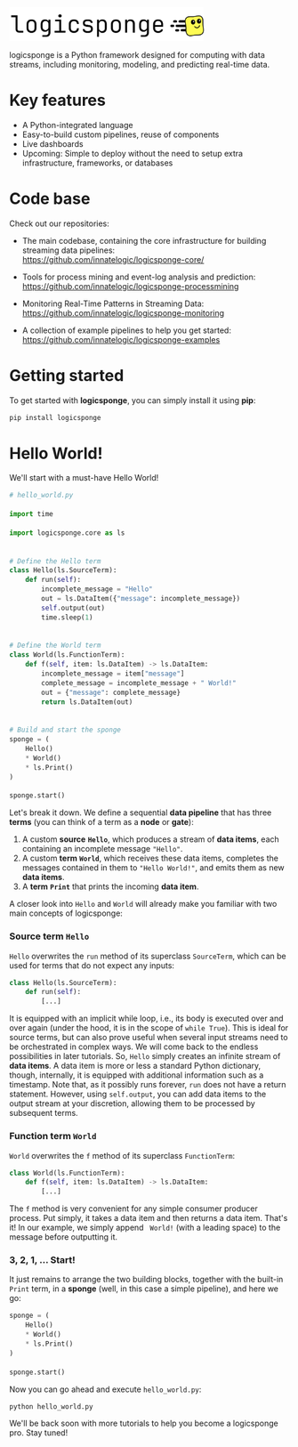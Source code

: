 <img src="media/logicsponge.png" alt="LogicSponge Logo" width="350">

logicsponge is a Python framework designed for computing with data streams, including monitoring, modeling, and predicting real-time data.

# Key features

- A Python-integrated language
- Easy-to-build custom pipelines, reuse of components
- Live dashboards
- Upcoming: Simple to deploy without the need to setup extra infrastructure, frameworks, or databases

# Code base
Check out our repositories:

- The main codebase, containing the core infrastructure for building streaming data pipelines:  
https://github.com/innatelogic/logicsponge-core/  
  
- Tools for process mining and event-log analysis and prediction:  
https://github.com/innatelogic/logicsponge-processmining

- Monitoring Real-Time Patterns in Streaming Data:  
https://github.com/innatelogic/logicsponge-monitoring  
  
- A collection of example pipelines to help you get started:  
https://github.com/innatelogic/logicsponge-examples  

# Getting started

To get started with **logicsponge**, you can simply install it using **pip**:

```sh
pip install logicsponge
```


# Hello World!
We'll start with a must-have Hello World!

```python
# hello_world.py

import time

import logicsponge.core as ls


# Define the Hello term
class Hello(ls.SourceTerm):
    def run(self):
        incomplete_message = "Hello"
        out = ls.DataItem({"message": incomplete_message})
        self.output(out)
        time.sleep(1)


# Define the World term
class World(ls.FunctionTerm):
    def f(self, item: ls.DataItem) -> ls.DataItem:
        incomplete_message = item["message"]
        complete_message = incomplete_message + " World!"
        out = {"message": complete_message}
        return ls.DataItem(out)

    
# Build and start the sponge
sponge = (
    Hello()
    * World()
    * ls.Print()
)

sponge.start()
```

Let's break it down. We define a sequential **data pipeline** that has three **terms** (you can think of a term as a **node** or **gate**):

1. A custom **source** **`Hello`**, which produces a stream of **data items**, each containing an incomplete message `"Hello"`.
2. A custom **term** **`World`**, which receives these data items, completes the messages contained in them to `"Hello World!"`, and emits them as new **data items**.
3. A **term** **`Print`** that prints the incoming **data item**.

A closer look into `Hello` and `World` will already make you familiar with two main concepts of logicsponge:

### Source term ```Hello```

`Hello` overwrites the `run` method of its superclass `SourceTerm`, which can be used for terms
that do not expect any inputs:
```python
class Hello(ls.SourceTerm):
    def run(self):
        [...]
``` 
It is equipped with an implicit while loop, i.e.,
its body is executed over and over again (under the hood, it is in the scope of `while True`). This is ideal for
source terms, but can also prove useful when several input streams need to be orchestrated in complex ways. We will come
back to the endless possibilities in later tutorials. So, `Hello` simply creates an infinite stream of
**data items**. A data item is more or less a standard Python dictionary, though, internally, it is equipped with
additional information such as a timestamp. Note that, as it possibly runs forever, ```run``` does not have a return
statement. However, using ```self.output```, you can add data items to the output stream at your discretion,
allowing them to be processed by subsequent terms.

### Function term ```World```

`World` overwrites the `f` method of its superclass `FunctionTerm`:
```python
class World(ls.FunctionTerm):
    def f(self, item: ls.DataItem) -> ls.DataItem:
        [...]
``` 
The ```f``` method is very convenient for any simple consumer producer process. Put simply, it takes a data item
and then returns a data item. That's it! In our example, we simply append ``` World!``` (with a leading space)
to the message before outputting it.

### 3, 2, 1, ... Start!

It just remains to arrange the two building blocks, together with the built-in ```Print``` term,
in a **sponge** (well, in this case a simple pipeline), and here we go:

```python
sponge = (
    Hello()
    * World()
    * ls.Print()
)

sponge.start()
```

Now you can go ahead and execute ```hello_world.py```:

```shell
python hello_world.py
```

We'll be back soon with more tutorials to help you become a logicsponge pro. Stay tuned!
